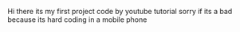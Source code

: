 Hi there
its my first project code by youtube tutorial
sorry if its a bad because its hard coding in a 
mobile phone
